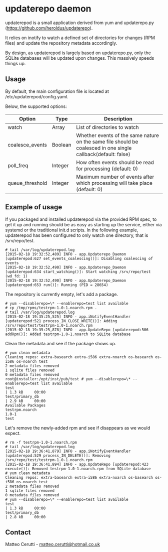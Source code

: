 # updaterepo daemon

updaterepod is a small application derived from yum and updaterepo.py (https://github.com/heroldus/updaterepo).

It relies on inotify to watch a defined set of directories for changes (RPM files) and update the repository metadata accordingly.

By design, as updaterepod is largely based on updaterepo.py, only the SQLite databases will be updated upon changes. This massively speeds things up.

## Usage
By default, the main configuration file is located at /etc/updaterepod/config.yaml.

Below, the supported options:

Option  | Type | Description
------------- | ------------- | -------------
watch  | Array | List of directories to watch
coalesce_events  | Boolean | Whether events of the same nature on the same file should be coalesced in one single callback(default: false)
poll_freq  | Integer | How often events should be read for processing (default: 0)
queue_threshold  | Integer | Maximum number of events after which processing will take place (default: 0)

## Example of usage
If you packaged and installed updaterepod via the provided RPM spec, to get it up and running should be as easy as starting up the service, either via systemd or the traditional init.d scripts.
In the following example, updaterepod has been configured to only watch one directory, that is /srv/repo/test.

```
# tail /var/log/updaterepod.log
[2015-02-18 19:32:52,489] INFO - app.Updaterepo_Daemon [updaterepod:627 set_events_coalescing()]: Disabling coalescing of events
[2015-02-18 19:32:52,490] INFO - app.Updaterepo_Daemon [updaterepod:634 start_watching()]: Start watching /srv/repo/test (wd_fd: 1)
[2015-02-18 19:32:52,490] INFO - app.Updaterepo_Daemon [updaterepod:653 run()]: Running (PID = 28654)
```

The repository is currently empty, let's add a package.
```
# yum --disablerepo=\* --enablerepo=test list available 
# cp /tmp/rpms/testrpm-1.0-1.noarch.rpm .
# tail /var/log/updaterepod.log
[2015-02-18 19:35:25,525] INFO - app.iNotifyEventHandler [updaterepod:521 process_IN_CLOSE_WRITE()]: Adding /srv/repo/test/testrpm-1.0-1.noarch.rpm
[2015-02-18 19:35:25,878] INFO - app.UpdateRepo [updaterepod:506 addRpm()]: Added testrpm-1.0-1.noarch to SQLite database
```

Clean the metadata and see if the package shows up.
```
# yum clean metadata
Cleaning repos: extra-basearch extra-i586 extra-noarch os-basearch os-i586 os-noarch test
2 metadata files removed
1 sqlite files removed
0 metadata files removed
root@installer:/opt/inst/pub/test # yum --disablerepo=\* --enablerepo=test list available 
test                                                                                                                                                         | 1.3 kB     00:00     
test/primary_db                                                                                                                                              | 2.9 kB     00:00     
Available Packages
testrpm.noarch                                                                            1.0-1                                                                             test
```

Let's remove the newly-added rpm and see if disappears as we would expect.
```
# rm -f testrpm-1.0-1.noarch.rpm 
# tail /var/log/updaterepod.log
[2015-02-18 19:36:41,879] INFO - app.iNotifyEventHandler [updaterepod:529 process_IN_DELETE()]: Removing /srv/repo/test/testrpm-1.0-1.noarch.rpm
[2015-02-18 19:36:41,894] INFO - app.UpdateRepo [updaterepod:423 execute()]: Removed testrpm-1.0-1.noarch.rpm from SQLite database
# yum clean metadata
Cleaning repos: extra-basearch extra-i586 extra-noarch os-basearch os-i586 os-noarch test
2 metadata files removed
1 sqlite files removed
0 metadata files removed
# yum --disablerepo=\* --enablerepo=test list available
test                                                                                                                                                         | 1.3 kB     00:00
test/primary_db                                                                                                                                              | 2.8 kB     00:00
```

## Contact
Matteo Cerutti - matteo.cerutti@hotmail.co.uk
